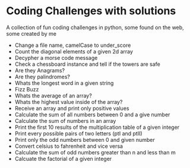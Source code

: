 # Coding Challenges with solutions
A collection of fun coding challenges in python, some found on the web, some created by me

- Change a file name, camelCase to under_score
- Count the diagonal elements of a given 2d array
- Decypher a morse code message
- Check a chessboard instance and tell if the towers are safe
- Are they Anagrams?
- Are they palindromes?
- Whats the longest word in a given string
- Fizz Buzz
- Whats the average of an array?
- Whats the highest value inside of the array?
- Receive an array and print only positive values
- Calculate the sum of all numbers between 0 and a give number
- Calculate the sum of numbers in an array
- Print the first 10 results of the multiplication table of a given integer
- Print every possible pairs of two letters (ptI and ptII)
- Print only the odd numbers between 0 and given number
- Convert celsius to fahrenheit and vice versa
- Calculate the sum of odd numbers greater than n and less than m
- Calcuate the factorial of a given integer

